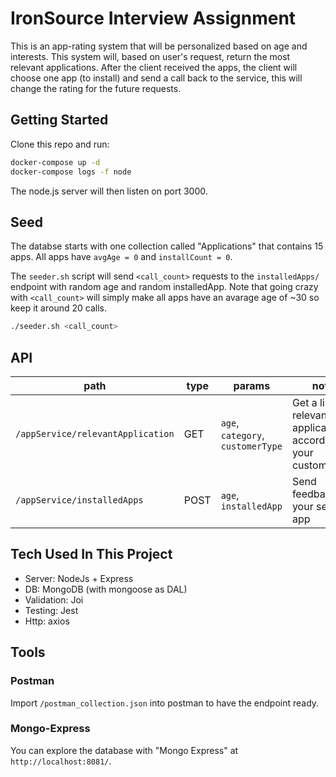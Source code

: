 # IronSource Interview Assignment

This is an app-rating system that will be personalized based on age and interests.
This system will, based on user's request, return the most relevant applications.
After the client received the apps, the client will choose one app (to install) and send a call back to the service, this will change the rating for the future requests.

## Getting Started

Clone this repo and run:

```bash
docker-compose up -d
docker-compose logs -f node
```

The node.js server will then listen on port 3000.

## Seed

The databse starts with one collection called "Applications" that contains 15 apps. All apps have `avgAge = 0` and `installCount = 0`.

The `seeder.sh` script will send `<call_count>` requests to the `installedApps/` endpoint with random age and random installedApp. Note that going crazy with `<call_count>` will simply make all apps have an avarage age of ~30 so keep it around 20 calls.

```bash
./seeder.sh <call_count>
```

## API

|path|type|params|notes|
|---|---|---|---|
| `/appService/relevantApplication` | GET | `age`, `category`, `customerType` | Get a list of relevant application according to your customerType |
| `/appService/installedApps` | POST | `age`, `installedApp` | Send feedback on your selected app |

## Tech Used In This Project

* Server: NodeJs + Express
* DB: MongoDB (with mongoose as DAL)
* Validation: Joi
* Testing: Jest
* Http: axios

## Tools

### Postman

Import `/postman_collection.json` into postman to have the endpoint ready.

### Mongo-Express

You can explore the database with "Mongo Express" at `http://localhost:8081/`.

